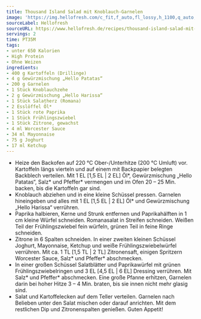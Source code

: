```yaml
---
title: Thousand Island Salad mit Knoblauch-Garnelen
image: 'https://img.hellofresh.com/c_fit,f_auto,fl_lossy,h_1100,q_auto,w_2600/hellofresh_s3/image/thousand-island-salad-mit-knoblauch-garnelen-51dfc26d.jpg'
sourceLabel: Hellofresh
sourceURL: https://www.hellofresh.de/recipes/thousand-island-salad-mit-knoblauch-garnelen-623848b1fdd74a15b368b8fb
servings: 2
time: PT35M
tags:
- unter 650 Kalorien
- High Protein
- Ohne Weizen
ingredients:
- 400 g Kartoffeln (Drillinge)
- 4 g Gewürzmischung „Hello Patatas“
- 200 g Garnelen
- 1 Stück Knoblauchzehe
- 2 g Gewürzmischung „Hello Harissa“
- 1 Stück Salatherz (Romana)
- 2 Esslöffel Öl*
- 1 Stück rote Paprika
- 1 Stück Frühlingszwiebel
- 1 Stück Zitrone, gewachst
- 4 ml Worcester Sauce
- 34 ml Mayonnaise
- 75 g Joghurt
- 17 ml Ketchup
---
```


- Heize den Backofen auf 220 °C Ober-/Unterhitze (200 °C Umluft) vor. Kartoffeln längs vierteln und auf einem mit Backpapier belegten Backblech verteilen.  Mit 1 EL [1,5 EL | 2 EL] Öl\*, Gewürzmischung „Hello Patatas“, Salz\* und Pfeffer\* vermengen und im Ofen 20 – 25 Min. backen, bis die Kartoffeln gar sind.
- Knoblauch abziehen und in eine kleine Schüssel pressen.  Garnelen hineingeben und alles mit 1 EL [1,5 EL | 2 EL] Öl\* und Gewürzmischung „Hello Harissa“ verrühren.
- Paprika halbieren, Kerne und Strunk entfernen und Paprikahälften in 1 cm kleine Würfel schneiden.  Romanasalat in Streifen schneiden.  Weißen Teil der Frühlingszwiebel fein würfeln, grünen Teil in feine Ringe schneiden.
- Zitrone in 6 Spalten schneiden.  In einer zweiten kleinen Schüssel Joghurt, Mayonnaise, Ketchup und weiße Frühlingszwiebelwürfel verrühren.  Mit ca. 1 TL [1,5 TL | 2 TL] Zitronensaft, einigen Spritzern Worcester Sauce, Salz\* und Pfeffer\* abschmecken.
- In einer großen Schüssel Salatblätter und Paprikawürfel mit grünen Frühlingszwiebelringen und 3 EL [4,5 EL | 6 EL] Dressing verrühren.  Mit Salz\* und Pfeffer\* abschmecken.  Eine große Pfanne erhitzen, Garnelen darin bei hoher Hitze 3 – 4 Min. braten, bis sie innen nicht mehr glasig sind.
- Salat und Kartoffelecken auf dem Teller verteilen. Garnelen nach Belieben unter den Salat mischen oder darauf anrichten.  Mit dem restlichen Dip und Zitronenspalten genießen.  Guten Appetit!
